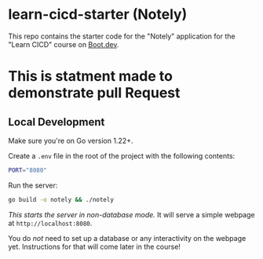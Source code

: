 # learn-cicd-starter (Notely)

This repo contains the starter code for the "Notely" application for the "Learn CICD" course on [Boot.dev](https://boot.dev).

# This is statment made to demonstrate pull Request
 
## Local Development

Make sure you're on Go version 1.22+.

Create a `.env` file in the root of the project with the following contents:

```bash
PORT="8080"
```

Run the server:

```bash
go build -o notely && ./notely
```

*This starts the server in non-database mode.* It will serve a simple webpage at `http://localhost:8080`.

You do *not* need to set up a database or any interactivity on the webpage yet. Instructions for that will come later in the course!
